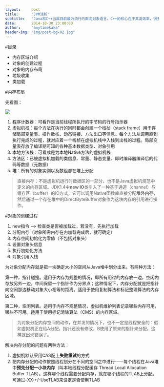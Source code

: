 ```yaml
---
layout:     post
title:      "JVM浅析"
subtitle:   "Java和C++当属目前最为流行的面向对象语言，C++的核心在于其高效率，很多工作都由程序员自己定义编写，Java的核心在于其将很多工作交给了JVM管理，这篇文章主要内容就是介绍JVM内部的机制。"
date:       2014-10-30 23:00:00
author:     "anytimekaka"
header-img: "img/post-bg-02.jpg"
---
```


#目录

* 内存区域介绍
* 对象的创建过程
* 对象的内存布局
* 垃圾收集
* 类加载

#内存布局

先看图：

<img src="http://anytimekaka.github.io/img/postimg/JVMmemory201503152142.png"/>

1. 程序计数器：可看作是当前线程所执行的字节码的行号指示器
2. 虚拟机栈：每个方法在执行的同时都会创建一个栈桢（stack frame）用于存储局部变量表、操作数栈、动态链接、方法出口等信息。每个方法从调用直到执行完成的过程，就对应着一个栈桢在虚拟机栈中入栈到出栈的过程。局部变量表存放了编译期可知的各种基本数据类型、对象引用
3. 本地方法栈：可看成是为本地Native方法的虚拟机栈
4. 方法区：已被虚拟机加载的类信息、常量、静态变量、即时编译器编译后的代码等数据（元数据）
5. 堆：所有的对象实例以及数组都在堆上分配 

>直接内存：不是虚拟机运行时数据区的一部分，也不是Java虚拟机规范中定义的内存区域。JDK1.4中**new IO**类引入了一种基于通道（channel）与缓存区（buffer）的IO方式，它可以调用Native函数库直接分配**堆外内存**，然后通过一个存在堆中的DirectByteBuffer对象作为这块内存的引用进行操作。

#对象的创建过程

1. new指令 --> 检查类是否被加载过，若没有，先执行加载
2. 分配内存（对象所需内存在内加载完成后，就可确定）
3. 内存空间初始化为零值（不包括对象头）
4. 设置对象头信息
5. 执行初始化方法
6. 对象引用入栈

为对象分配内存就是把一块确定大小的空间从Java堆中划分出来。有两种方法：

第一种，指针碰撞。适用于内存为规整的情况，即所有用过的内存放一边，空闲内存放另外一边，中间保留一个指针作为分界点；这种情况下，内存分配就是把指针向空闲那边移动对象大小相等的距离。适用于使用复制算法和标记整理算法的内存区域。

第二种，空闲列表。适用于内存不规整情况，虚拟机维护列表记录哪些内存可用，哪些不可用。适用于使用标记清除算法（CMS）的内存区域。

>为对象分配内存空间的动作，在并发的情况下，也不一定是线程安全的：假如虚拟机正在给A分配，指针还没有修改，B使用了原来的指针来分配，这样就出现错误了。

解决内存分配的问题有两种方法：

1. 虚拟机默认采用CAS配上**失败重试**的方式
2. 把内存分配的动作按照线程划分在不同的空间之中进行——每个线程在Java堆中**预先分配一小块内存**（叫本地线程分配缓存 Thread Local Allocation Buffer TLAB）。这样哪个线程需要分配内存，就在哪个线程的TLAB上分配。可通过-XX:+/-UseTLAB来设定是否使用TLAB